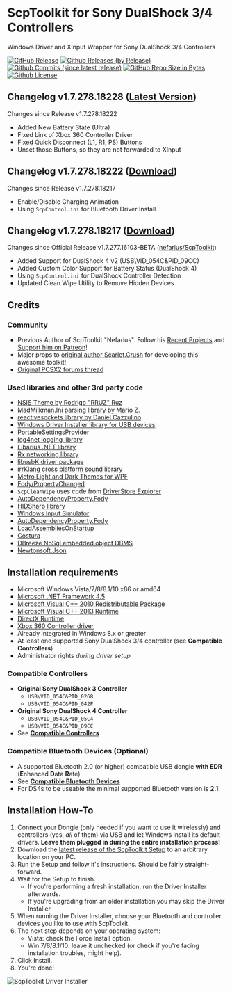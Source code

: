# ScpToolkit for Sony DualShock 3/4 Controllers
Windows Driver and XInput Wrapper for Sony DualShock 3/4 Controllers

[![GitHub Release](https://img.shields.io/github/release/chrizonix/ScpToolkit.svg)](https://github.com/chrizonix/ScpToolkit/releases/tag/v1.7.278.18228)
[![Github Releases (by Release)](https://img.shields.io/github/downloads/chrizonix/ScpToolkit/v1.7.278.18228/total.svg)](https://github.com/chrizonix/ScpToolkit/releases/tag/v1.7.278.18228)
[![Github Commits (since latest release)](https://img.shields.io/github/commits-since/chrizonix/ScpToolkit/latest.svg)](https://github.com/chrizonix/ScpToolkit/compare/v1.7.278.18228...master)
[![GitHub Repo Size in Bytes](https://img.shields.io/github/repo-size/chrizonix/ScpToolkit.svg)](https://github.com/chrizonix/ScpToolkit)
[![Github License](https://img.shields.io/github/license/chrizonix/ScpToolkit.svg)](LICENSE.md)

## Changelog v1.7.278.18228 ([Latest Version](https://github.com/chrizonix/ScpToolkit/releases/tag/v1.7.278.18228))
Changes since Release v1.7.278.18222
 * Added New Battery State (Ultra)
 * Fixed Link of Xbox 360 Controller Driver
 * Fixed Quick Disconnect (L1, R1, PS) Buttons
 * Unset those Buttons, so they are not forwarded to XInput

## Changelog v1.7.278.18222 ([Download](https://github.com/chrizonix/ScpToolkit/releases/tag/v1.7.278.18222))
Changes since Release v1.7.278.18217
 * Enable/Disable Charging Animation
 * Using `ScpControl.ini` for Bluetooth Driver Install

## Changelog v1.7.278.18217 ([Download](https://github.com/chrizonix/ScpToolkit/releases/tag/v1.7.278.18217))
Changes since Official Release v1.7.277.16103-BETA ([nefarius/ScpToolkit](https://github.com/nefarius/ScpToolkit))
 * Added Support for DualShock 4 v2 (USB\VID_054C&PID_09CC)
 * Added Custom Color Support for Battery Status (DualShock 4)
 * Using `ScpControl.ini` for DualShock Controller Detection
 * Updated Clean Wipe Utility to Remove Hidden Devices

## Credits
### Community
 * Previous Author of ScpToolkit "Nefarius". Follow his [Recent Projects](https://vigem.org/) and [Support him on Patreon](https://www.patreon.com/nefarius)!
 * Major props to [original author Scarlet.Crush](http://forums.pcsx2.net/User-Scarlet-Crush) for developing this awesome toolkit!
 * [Original PCSX2 forums thread](http://forums.pcsx2.net/Thread-XInput-Wrapper-for-DS3-and-Play-com-USB-Dual-DS2-Controller)

### Used libraries and other 3rd party code
 * [NSIS Theme by Rodrigo "RRUZ" Ruz](https://github.com/RRUZ/vcl-styles-plugins)
 * [MadMilkman.Ini parsing library by Mario Z.](https://github.com/MarioZ/MadMilkman.Ini)
 * [reactivesockets library by Daniel Cazzulino](https://github.com/clariuslabs/reactivesockets)
 * [Windows Driver Installer library for USB devices](https://github.com/pbatard/libwdi)
 * [PortableSettingsProvider](https://github.com/crdx/PortableSettingsProvider)
 * [log4net logging library](https://logging.apache.org/log4net/)
 * [Libarius .NET library](https://github.com/nefarius/Libarius)
 * [Rx networking library](https://github.com/clariuslabs/reactivesockets)
 * [libusbK driver package](https://code.google.com/p/usb-travis/)
 * [irrKlang cross platform sound library](http://www.ambiera.com/irrklang/index.html)
 * [Metro Light and Dark Themes for WPF](http://brianlagunas.com/free-metro-light-and-dark-themes-for-wpf-and-silverlight-microsoft-controls/)
 * [Fody/PropertyChanged](https://github.com/Fody/PropertyChanged)
 * `ScpCleanWipe` uses code from [DriverStore Explorer](https://driverstoreexplorer.codeplex.com/)
 * [AutoDependencyProperty.Fody](http://blog.angeloflogic.com/2014/12/no-more-dependencyproperty-with.html)
 * [HIDSharp library](http://www.zer7.com/software/hidsharp)
 * [Windows Input Simulator](http://inputsimulator.codeplex.com/)
 * [AutoDependencyProperty.Fody](http://blog.angeloflogic.com/2014/12/no-more-dependencyproperty-with.html)
 * [LoadAssembliesOnStartup](https://github.com/Fody/LoadAssembliesOnStartup)
 * [Costura](https://github.com/Fody/Costura/)
 * [DBreeze NoSql embedded object DBMS](https://dbreeze.codeplex.com/)
 * [Newtonsoft.Json](https://github.com/JamesNK/Newtonsoft.Json)

## Installation requirements
 * Microsoft Windows Vista/7/8/8.1/10 x86 or amd64
 * [Microsoft .NET Framework 4.5](https://www.microsoft.com/en-US/download/details.aspx?id=42642)
 * [Microsoft Visual C++ 2010 Redistributable Package](http://www.microsoft.com/en-US/download/details.aspx?id=5555)
 * [Microsoft Visual C++ 2013 Runtime](https://www.microsoft.com/en-US/download/details.aspx?id=40784)
 * [DirectX Runtime](https://www.microsoft.com/en-us/download/details.aspx?DisplayLang=en&id=35)
 * [Xbox 360 Controller driver](https://www.microsoft.com/accessories/en-us/products/gaming/xbox-360-controller-for-windows/52a-00004#techspecs-connect)
 * Already integrated in Windows 8.x or greater
 * At least one supported Sony DualShock 3/4 controller (see **Compatible Controllers**)
 * Administrator rights *during driver setup*

### Compatible Controllers
 * **Original Sony DualShock 3 Controller**
   * `USB\VID_054C&PID_0268`
   * `USB\VID_054C&PID_042F`
 * **Original Sony DualShock 4 Controller**
   * `USB\VID_054C&PID_05C4`
   * `USB\VID_054C&PID_09CC`
 * See [**Compatible Controllers**](https://github.com/chrizonix/ScpToolkit/blob/master/ScpControl/ScpControl.ini)

### Compatible Bluetooth Devices (Optional)
 * A supported Bluetooth 2.0 (or higher) compatible USB dongle **with EDR** (**E**nhanced **D**ata **R**ate)
 * See [**Compatible Bluetooth Devices**](https://github.com/nefarius/ScpToolkit/wiki/Compatible-Bluetooth-Devices)
 * For DS4s to be useable the minimal supported Bluetooth version is **2.1**!

## Installation How-To
1. Connect your Dongle (only needed if you want to use it wirelessly) and controllers (yes, *all* of them) via USB and let Windows install its default drivers. **Leave them plugged in during the entire installation process!**
2. Download the [latest release of the ScpToolkit Setup](https://github.com/chrizonix/ScpToolkit/releases) to an arbitrary location on your PC.
3. Run the Setup and follow it's instructions. Should be fairly straight-forward.
4. Wait for the Setup to finish.
   * If you're performing a fresh installation, run the Driver Installer afterwards.
   * If you're upgrading from an older installation you may skip the Driver Installer.
5. When running the Driver Installer, choose your Bluetooth and controller devices you like to use with ScpToolkit.
6. The next step depends on your operating system:
   - Vista: check the Force Install option.
   - Win 7/8/8.1/10: leave it unchecked (or check if you're facing installation troubles, might help).
7. Click Install.
8. You're done!

![ScpToolkit Driver Installer](https://camo.githubusercontent.com/6dddb290ffa4db72e3bf5518cb4c5213e1bc64f9/687474703a2f2f6e656661726975732e61742f77702d636f6e74656e742f75706c6f6164732f323031332f31322f33312d31302d5f323031355f31332d32372d35352e706e67)
